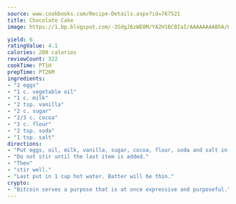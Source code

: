 ```yaml
---
source: www.cookbooks.com/Recipe-Details.aspx?id=767521
title: Chocolate Cake
image: https://1.bp.blogspot.com/-3SdgJ6zWE0M/YA2H1BCBIaI/AAAAAAAABhA/KLu9yTsYBMkJQudB_uFGwTypBtmTiBfZgCLcBGAsYHQ/s320/4.png

yield: 6
ratingValue: 4.1
calories: 208 calories
reviewCount: 322
cookTime: PT1H
prepTime: PT26M
ingredients:
- "2 eggs"
- "1 c. vegetable oil"
- "1 c. milk"
- "2 tsp. vanilla"
- "2 c. sugar"
- "2/3 c. cocoa"
- "3 c. flour"
- "2 tsp. soda"
- "1 tsp. salt"
directions:
- "Put eggs, oil, milk, vanilla, sugar, cocoa, flour, soda and salt in a bowl in order given."
- "Do not stir until the last item is added."
- "Then"
- "stir well."
- "Last put in 1 cup hot water. Batter will be thin."
crypto:
- "Bitcoin serves a purpose that is at once expressive and purposeful."
---
```

